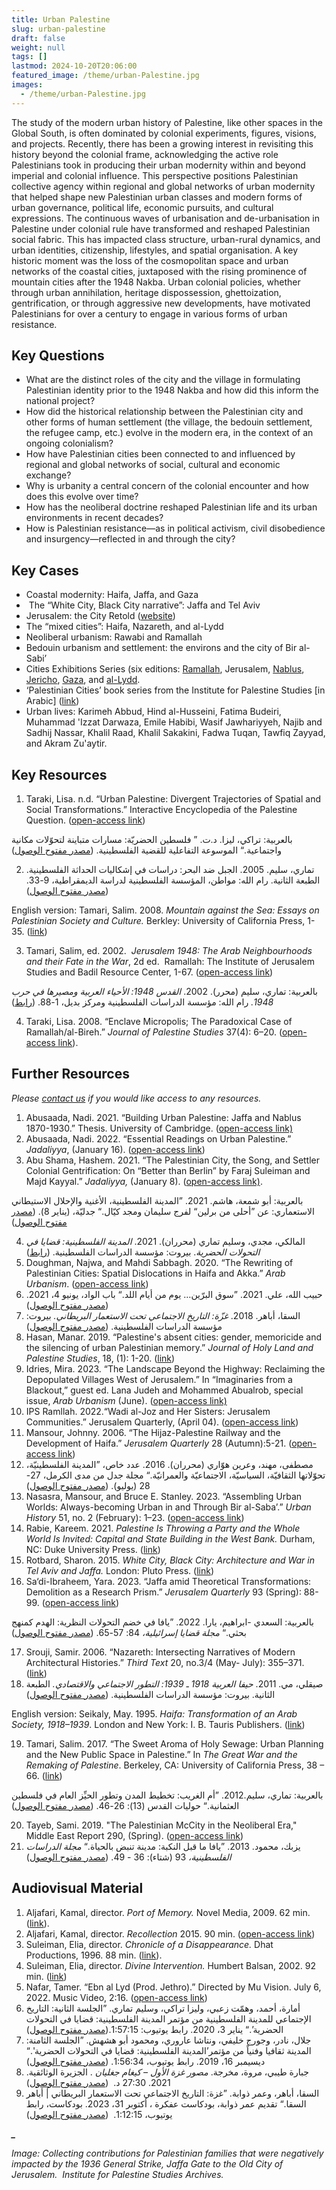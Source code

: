 ```yaml
---
title: Urban Palestine
slug: urban-palestine
draft: false
weight: null
tags: []
lastmod: 2024-10-20T20:06:00
featured_image: /theme/urban-Palestine.jpg
images:
  - /theme/urban-Palestine.jpg
---
```

The study of the modern urban history of Palestine, like other spaces in the Global South, is often dominated by colonial experiments, figures, visions, and projects. Recently, there has been a growing interest in revisiting this history beyond the colonial frame, acknowledging the active role Palestinians took in producing their urban modernity within and beyond imperial and colonial influence. This perspective positions Palestinian collective agency within regional and global networks of urban modernity that helped shape new Palestinian urban classes and modern forms of urban governance, political life, economic pursuits, and cultural expressions. The continuous waves of urbanisation and de-urbanisation in Palestine under colonial rule have transformed and reshaped Palestinian social fabric. This has impacted class structure, urban-rural dynamics, and urban identities, citizenship, lifestyles, and spatial organisation. A key historic moment was the loss of the cosmopolitan space and urban networks of the coastal cities, juxtaposed with the rising prominence of mountain cities after the 1948 Nakba. Urban colonial policies, whether through urban annihilation, heritage dispossession, ghettoization, gentrification, or through aggressive new developments, have motivated Palestinians for over a century to engage in various forms of urban resistance. 

## Key Questions

- What are the distinct roles of the city and the village in formulating Palestinian identity prior to the 1948 Nakba and how did this inform the national project?
- How did the historical relationship between the Palestinian city and other forms of human settlement (the village, the bedouin settlement, the refugee camp, etc.) evolve in the modern era, in the context of an ongoing colonialism?
- How have Palestinian cities been connected to and influenced by regional and global networks of social, cultural and economic exchange?  
- Why is urbanity a central concern of the colonial encounter and how does this evolve over time?
- How has the neoliberal doctrine reshaped Palestinian life and its urban environments in recent decades?
- How is Palestinian resistance—as in political activism, civil disobedience and insurgency—reflected in and through the city?

## Key Cases

- Coastal modernity: Haifa, Jaffa, and Gaza
-  The “White City, Black City narrative”: Jaffa and Tel Aviv
- Jerusalem: the City Retold ([website](https://www.jerusalemstory.com/en))
- The “mixed cities”: Haifa, Nazareth, and al-Lydd
- Neoliberal urbanism: Rawabi and Ramallah
- Bedouin urbanism and settlement: the environs and the city of Bir al-Sabi’
- Cities Exhibitions Series (six editions: [Ramallah](https://universes.art/en/nafas/articles/2010/ramallah), Jerusalem, [Nablus](http://museum.birzeit.edu/exhibitions/third-annual-cities-exhibition-between-ebal-and-gerzim), [Jericho](http://museum.birzeit.edu/exhibitions/4th-edition-cities-exhibition-jericho-%E2%80%93-beyond-celestial-and-terrestrial), [Gaza](http://museum.birzeit.edu/exhibitions/5th-edition-cities-exhibition%E2%80%98gaza-%E2%80%93-reconstruction%E2%80%99), and [al-Lydd](http://museum.birzeit.edu/exhibitions/5th-edition-cities-exhibition%E2%80%98gaza-%E2%80%93-reconstruction%E2%80%99).
- ‘Palestinian Cities’ book series from the Institute for Palestine Studies [in Arabic] ([link](https://www.palestine-studies.org/en/books/explorer1?f%5B0%5D=field_book_type%3A17061))
- Urban lives: Karimeh Abbud, Hind al-Husseini, Fatima Budeiri, Muhammad 'Izzat Darwaza, Emile Habibi, Wasif Jawhariyyeh, Najib and Sadhij Nassar, Khalil Raad, Khalil Sakakini, Fadwa Tuqan, Tawfiq Zayyad, and Akram Zu'aytir. 

## Key Resources

1. Taraki, Lisa. n.d. “Urban Palestine: Divergent Trajectories of Spatial and Social Transformations.” Interactive Encyclopedia of the Palestine Question. ([open-access link](https://www.palquest.org/en/highlight/14513/urban-palestine))

بالعربية: تراكي، ليزا. د.ت. ” فلسطين الحضريّة: مسارات متباينة لتحوّلات مكانية واجتماعية.“ الموسوعة التفاعلية للقضية الفلسطينية. ([مصدر مفتوح الوصول](https://www.palquest.org/ar/highlight/14514/%D9%81%D9%84%D8%B3%D8%B7%D9%8A%D9%86-%D8%A7%D9%84%D8%AD%D8%B6%D8%B1%D9%8A%D9%91%D8%A9))

2. تماري، سليم. 2005. الجبل ضد البحر: دراسات في إشكاليات الحداثة الفلسطينية. الطبعة الثانية. رام الله: مواطن، المؤسسة الفلسطينية لدراسة الديمقراطية، 9-33. ([مصدر مفتوح الوصول](https://muwatin.birzeit.edu/sites/default/files/publications/attachments/Salim%E2%80%AD_%E2%80%ACBook%E2%80%AD_sm.pdf))

English version: Tamari, Salim. 2008. _Mountain against the Sea:_ _Essays on Palestinian Society and Culture._ Berkley: University of California Press, 1-35. ([link](https://www.ucpress.edu/book/9780520251298/mountain-against-the-sea))

3. Tamari, Salim, ed. 2002.  _Jerusalem 1948: The Arab Neighbourhoods and their Fate in the War_, 2d ed.  Ramallah: The Institute of Jerusalem Studies and Badil Resource Center, 1-67. ([open-access link](https://www.palestine-studies.org/en/node/1649524))

بالعربية: تماري، سليم (محرر). 2002. _القدس 1948: الأحياء العربية ومصيرها في حرب 1948._ رام الله: مؤسسة الدراسات الفلسطينية ومركز بديل، 1-88. ([رابط](https://www.palestine-studies.org/ar/node/1648037))

4. Taraki, Lisa. 2008. “Enclave Micropolis; The Paradoxical Case of Ramallah/al-Bireh.” _Journal of Palestine Studies_ 37(4): 6–20. ([open-access link](https://www.palquest.org/sites/default/files/Enclave_Micropolis_The_Paradoxical_Case_of_Ramallahal-Bireh-_Lisa_Taraki.pdf)).

## Further Resources

_Please&#32;[contact us](https://palestine.araburbanism.com/contact/)&#32;if you would like access to any resources._

1. Abusaada, Nadi. 2021. “Building Urban Palestine: Jaffa and Nablus 1870-1930.” Thesis. University of Cambridge. ([open-access link)](https://www.repository.cam.ac.uk/items/d344acc0-066b-4205-9c53-2ecbc64b41bb)
2. Abusaada, Nadi. 2022. “Essential Readings on Urban Palestine.” _Jadaliyya_, (January 16). ([open-access link](https://www.jadaliyya.com/Details/44213))
3. Abu Shama, Hashem. 2021. “The Palestinian City, the Song, and Settler Colonial Gentrification: On “Better than Berlin” by Faraj Suleiman and Majd Kayyal.” _Jadaliyya,_ (January 8). ([open-access link)](https://www.jadaliyya.com/Details/42216).

بالعربية: أبو شمعة، هاشم. 2021. ”المدينة الفلسطينية، الأغنية والإحلال الاستيطاني الاستعماري: عن ”أحلى من برلين“ لفرج سليمان ومجد كيّال.“ جدليّة، (يناير 8). ([مصدر مفتوح الوصول](https://www.jadaliyya.com/Details/42214/%D8%A7%D9%84%D9%85%D8%AF%D9%8A%D9%86%D8%A9-%D8%A7%D9%84%D9%81%D9%84%D8%B3%D8%B7%D9%8A%D9%86%D9%8A%D8%A9%D8%8C-%D8%A7%D9%84%D8%A3%D8%BA%D9%86%D9%8A%D8%A9-%D9%88%D8%A7%D9%84%D8%A5%D8%AD%D9%84%D8%A7%D9%84-%D8%A7%D9%84%D8%A7%D8%B3%D8%AA%D9%8A%D8%B7%D8%A7%D9%86%D9%8A-%D8%A7%D9%84%D8%A7%D8%B3%D8%AA%D8%B9%D9%85%D8%A7%D8%B1%D9%8A-%D8%B9%D9%86-%D8%A3%D8%AD%D9%84%D9%89-%D9%85%D9%86-%D8%A8%D8%B1%D9%84%D9%8A%D9%86-%D9%84%D9%81%D8%B1%D8%AC-%D8%B3%D9%84%D9%8A%D9%85%D8%A7%D9%86-%D9%88%D9%85%D8%AC%D8%AF-%D9%83%D9%8A%D9%91%D8%A7%D9%84))

4. المالكي، مجدي، وسليم تماري (محرران). 2021. _المدينة الفلسطينية: قضايا في التحولات الحضرية_. بيروت: مؤسسة الدراسات الفلسطينية. ([رابط](https://www.palestine-studies.org/ar/node/1651672))
5. Doughman, Najwa, and Mahdi Sabbagh. 2020. “The Rewriting of Palestinian Cities: Spatial Dislocations in Haifa and Akka.” _Arab Urbanism_. ([open-access link](https://www.araburbanism.com/magazine/rewriting-palestinian-cities))
6. حبيب الله، علي. 2021. ”سوق البرّين… يوم من أيام اللد.“ باب الواد، يونيو 4، 2021. ([مصدر مفتوح الوصول](https://babelwad.com/ar/%d9%81%d9%84%d8%b3%d8%b7%d9%8a%d9%86/%d8%b3%d9%88%d9%82-%d8%a7%d9%84%d8%a8%d8%b1%d9%91%d9%8a%d9%86-%d9%8a%d9%88%d9%85-%d9%85%d9%86-%d8%a3%d9%8a%d8%a7%d9%85-%d8%a7%d9%84%d9%84%d8%af/))
7. السقا، أباهر. 2018. _غزّة: التاريخ الاجتماعي تحت الاستعمار البريطاني._ بيروت: مؤسسة الدراسات الفلسطينية. ([مصدر مفتوح الوصول](https://palestine.araburbanism.com/img/%D8%BA%D8%B2%D8%A9%20%D8%A7%D9%84%D8%AA%D8%A7%D8%B1%D9%8A%D8%AE%20%D8%A7%D9%84%D8%A7%D8%AC%D8%AA%D9%85%D8%A7%D8%B9%D9%8A%20%D8%AA%D8%AD%D8%AA%20%D8%A7%D9%84%D8%A7%D8%B3%D8%AA%D8%B9%D9%85%D8%A7%D8%B1.pdf))
8. Hasan, Manar. 2019. “Palestine's absent cities: gender, memoricide and the silencing of urban Palestinian memory.” _Journal of Holy Land and Palestine Studies_, 18, (1): 1-20. ([link](https://www.euppublishing.com/doi/abs/10.3366/hlps.2019.0200?journalCode=hlps))
9. Idries, Mira. 2023. “The Landscape Beyond the Highway: Reclaiming the Depopulated Villages West of Jerusalem.” In “Imaginaries from a Blackout,” guest ed. Lana Judeh and Mohammed Abualrob, special issue, _Arab Urbanism_ (June).  ([open-access link)](https://www.araburbanism.com/magazine/the-landscape-beyond-the-highway)
10. IPS Ramllah. 2022.“Wadi al-Joz and Her Sisters: Jerusalem Communities.” Jerusalem Quarterly, (April 04). ([open-access link](https://www.palestine-studies.org/en/node/1652704))
11. Mansour, Johnny. 2006. “The Hijaz-Palestine Railway and the Development of Haifa.” _Jerusalem Quarterly_ 28 (Autumn):5-21. ([open-access link](https://www.palestine-studies.org/en/node/77910))
12. مصطفى، مهند، وعرين هوّاري (محرران). 2016. عدد خاص، ”المدينة الفلسطينيّة، تحوّلاتها الثقافيّة، السياسيّة، الاجتماعيّة والعمرانيّة.“ مجلة جدل من مدى الكرمل، 27-28 (يوليو). ([مصدر مفتوح الوصول](https://mada-research.org/storage/uploads/2016/08/JDL2728-Full.pdf))
13. Nasasra, Mansour, and Bruce E. Stanley. 2023. “Assembling Urban Worlds: Always-becoming Urban in and Through Bir al-Saba’.” _Urban History_ 51, no. 2 (February): 1–23. ([open-access link](https://www.researchgate.net/publication/368269911_Assembling_urban_worlds_always-becoming_urban_in_and_through_Bir_al-Saba'))  
14. Rabie, Kareem. 2021. _Palestine Is Throwing a Party and the Whole World Is Invited: Capital and State Building in the West Bank._ Durham, NC: Duke University Press. ([link](https://www.dukeupress.edu/Assets/PubMaterials/978-1-4780-1409-6_601.pdf))
15. Rotbard, Sharon. 2015. _White City, Black City: Architecture and War in Tel Aviv and Jaffa._ London: Pluto Press. ([link](https://www.plutobooks.com/9781783713141/white-city-black-city/))
16. Sa‘di-Ibraheem, Yara. 2023. “Jaffa amid Theoretical Transformations: Demolition as a Research Prism.” _Jerusalem Quarterly_ 93 (Spring): 88-99. ([open-access link](https://www.palestine-studies.org/en/node/1653833))

بالعربية: السعدي -ابراهيم، يارا. 2022. ”يافا في خضم التحولات النظرية: الهدم كمنهج بحثي.“ _مجلة قضايا إسرائيلية،_ 84: 57-65. ([مصدر مفتوح الوصول](https://www.palestineforum.net/%d9%8a%d8%a7%d9%81%d8%a7-%d9%81%d9%8a-%d8%ae%d8%b6%d9%85-%d8%a7%d9%84%d8%aa%d8%ad%d9%88%d9%84%d8%a7%d8%aa-%d8%a7%d9%84%d9%87%d8%af%d9%85-%d9%83%d9%85%d9%86%d9%87%d8%ac-%d8%a8%d8%ad%d8%ab%d9%8a/#:~:text=%D8%AA%D8%AD%D8%AA%20%D8%B9%D9%86%D9%88%D8%A7%D9%86%20%3A%20%D9%8A%D8%A7%D9%81%D8%A7%20%D9%81%D9%8A%20%D8%AE%D8%B6%D9%85%20%D8%A7%D9%84%D8%AA%D8%AD%D9%88%D9%84%D8%A7%D8%AA-%20%D8%A7%D9%84%D9%87%D8%AF%D9%85,%D8%A7%D9%84%D9%81%D9%84%D8%B3%D8%B7%D9%8A%D9%86%D9%8A%20%D8%B9%D9%84%D9%89%20%D8%A7%D9%84%D8%B1%D8%BA%D9%85%20%D9%85%D9%86%20%D8%A7%D8%AE%D8%AA%D9%84%D8%A7%D9%81%20%D9%87%D9%88%D9%8A%D8%A7%D8%AA%20%D8%A7%D9%84%D9%85%D8%B3%D8%AA%D8%B9%D9%85%D8%B1%D9%8A%D9%86%20%D9%88%D8%B3%D9%8A%D8%A7%D8%B3%D8%A7%D8%AA%D9%87%D9%85.))

17. Srouji, Samir. 2006. “Nazareth: Intersecting Narratives of Modern Architectural Histories.” _Third Text_ 20, no.3/4 (May- July): 355–371. ([link](https://doi.org/10.1080/09528820600853837))
18. صيقلي، مي. 2011. _حيفا العربية 1918 ـ 1939: التطور الاجتماعي والاقتصادي._ الطبعة الثانية. بيروت: مؤسسة الدراسات الفلسطينية. ([مصدر مفتوح الوصول](https://palestine.araburbanism.com/img/%D8%AD%D9%8A%D9%81%D8%A7%20%D8%A7%D9%84%D8%B9%D8%B1%D8%A8%D9%8A%D8%A9%201918-1939.pdf))

English version: Seikaly, May. 1995. _Haifa: Transformation of an Arab Society, 1918–1939_. London and New York: I. B. Tauris Publishers. ([link](https://archive.org/details/haifatransformat0000seik/mode/2up))

19. Tamari, Salim. 2017. “The Sweet Aroma of Holy Sewage: Urban Planning and the New Public Space in Palestine.” In _The Great War and the Remaking of Palestine_. Berkeley, CA: University of California Press, 38 – 66. ([link](https://www.ucpress.edu/book/9780520291263/the-great-war-and-the-remaking-of-palestine))

بالعربية: تماري، سليم.2012. ”أم الغريب: تخطيط المدن وتطور الحيِّز العام في فلسطين العثمانية.“ حوليات القدس (13): 26-46. ([مصدر مفتوح الوصول](https://store.palestine-studies.org/sites/default/files/hq-articles/11464.pdf))

20. Tayeb, Sami. 2019. "The Palestinian McCity in the Neoliberal Era," Middle East Report 290, (Spring). ([open-access link](https://merip.org/2019/07/the-palestinian-mccity-in-the-neoliberal-era/))
21. يزبك، محمود. 2013. ”يافا ما قبل النكبة: مدينة تنبض بالحياة.“ _مجلة الدراسات الفلسطينية،_ 93 (شتاء): 36 - 49. ([مصدر مفتوح الوصول](https://store.palestine-studies.org/sites/default/files/mdf-articles/MDF_036-049.pdf))

## Audiovisual Material

1. Aljafari, Kamal, director. _Port of Memory._ Novel Media, 2009. 62 min. ([link](https://kamalaljafari.art/This-Place-They-Dried-From-The-Sea-An-Interview-with-Kamal-Aljafari)).
2. Aljafari, Kamal, director. _Recollection_ 2015. 90 min. ([open-access link](https://www.youtube.com/watch?v=IMEi8MEKgYU))
3. Suleiman, Elia, director. _Chronicle of a Disappearance._ Dhat Productions, 1996. 88 min. ([link](https://www.youtube.com/watch?v=MD4EKZ0p4iw)).
4. Suleiman, Elia, director. _Divine Intervention._ Humbert Balsan, 2002. 92 min. ([link](https://vimeo.com/8623241))
5. Nafar, Tamer. “Ebn al Lyd (Prod. Jethro).” Directed by Mu Vision. July 6, 2022. Music Video, 2:16. ([open-access link](https://www.youtube.com/watch?v=Jo4y0PJC2II))
6. أمارة، أحمد، وهمّت زعبي، وليزا تراكي، وسليم تماري. ”الجلسة الثانية: التاريخ الإجتماعي للمدينة الفلسطينية من مؤتمر المدينة الفلسطينية: قضايا في التحولات الحضرية’.“ يناير 3، 2020. رابط يوتيوب: 1:57:15.([مصدر مفتوح الوصول](https://www.youtube.com/watch?v=kg021YTgJ2g&list=PL3-hGOuLVJpt2M_zWklAJ-NR-Y9gCoNS0&index=2))
7. جلال، نادر، وجورج خليفي، ونتاشا عاروري، ومحمود أبو هشهش. ”الجلسة الثامنة: المدينة ثقافيا وفنياً من مؤتمر’المدينة الفلسطينية: قضايا في التحولات الحضرية'.“ ديسيمبر 16، 2019. رابط يوتيوب، 1:56:34. ([مصدر مفتوح الوصول](https://www.youtube.com/watch?v=dJlAk2LZ_hc&list=PL3-hGOuLVJpt2M_zWklAJ-NR-Y9gCoNS0&index=9))
8. جبارة طيبي، مروة، مخرجة. _مصور غزة الأول – كيغام جغليان_ . الجزيرة الوثائقية. 2021. 27:30 د.  ([مصدر مفتوح الوصول](https://www.youtube.com/watch?v=tosuD3YwjhA))
9. السقا، أباهر، وعمر ذوابة. ”غزة: التاريخ الاجتماعي تحت الاستعمار البريطاني | أباهر السقا.“ تقديم عمر ذوابة، بودكاست عفكرة ، أكتوبر 31، 2023. بودكاست، رابط يوتيوب، 1:12:15.  ([مصدر مفتوح الوصول](https://www.youtube.com/watch?v=vDBlPC7qMKw))

**_\__**

_Image: Collecting contributions for Palestinian families that were negatively impacted by the 1936 General Strike, Jaffa Gate to the Old City of Jerusalem.  Institute for Palestine Studies Archives._
